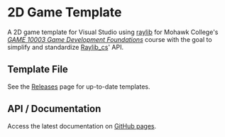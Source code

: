# 2D Game Template
A 2D game template for Visual Studio using [raylib](https://www.raylib.com/) for Mohawk College's <u>*GAME 10003 Game Development Foundations*</u> course with the goal to simplify and standardize [Raylib_cs](https://github.com/chrisdill/raylib-cs)' API.

## Template File

See the [Releases](https://github.com/MohawkRaphaelT/game10003-raylib-template/releases) page for up-to-date templates.

## API / Documentation

Access the latest documentation on [GitHub pages](https://mohawkraphaelt.github.io/game10003-raylib-template/).
